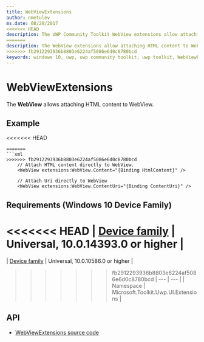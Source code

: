 ```yaml
---
title: WebViewExtensions
author: nmetulev
ms.date: 08/20/2017
<<<<<<< HEAD
description: The UWP Community Toolkit WebView extensions allow attaching HTML content to WebView through XAML directly or through Binding
=======
description: The WebView extensions allow attaching HTML content to WebView.
>>>>>>> fb2912293936b8803e6224af5086e6d0c8780bcd
keywords: windows 10, uwp, uwp community toolkit, uwp toolkit, WebViewExtensions, webview, extensions
---
```


# WebViewExtensions

The **WebView** allows attaching HTML content to WebView.

## Example

<<<<<<< HEAD
```xaml
=======
```xml
>>>>>>> fb2912293936b8803e6224af5086e6d0c8780bcd
	// Attach HTML content directly to WebView.
	<WebView extensions:WebView.Content="{Binding HtmlContent}" />

    // Attach Uri directly to WebView
    <WebView extensions:WebView.ContentUri="{Binding ContentUri}" />
```

## Requirements (Windows 10 Device Family)

<<<<<<< HEAD
| [Device family](http://go.microsoft.com/fwlink/p/?LinkID=526370) | Universal, 10.0.14393.0 or higher |
=======
| [Device family](http://go.microsoft.com/fwlink/p/?LinkID=526370) | Universal, 10.0.10586.0 or higher |
>>>>>>> fb2912293936b8803e6224af5086e6d0c8780bcd
| --- | --- |
| Namespace | Microsoft.Toolkit.Uwp.UI.Extensions |

## API

* [WebViewExtensions source code](https://github.com/Microsoft/UWPCommunityToolkit/tree/master/Microsoft.Toolkit.Uwp.UI/Extensions/WebView)

